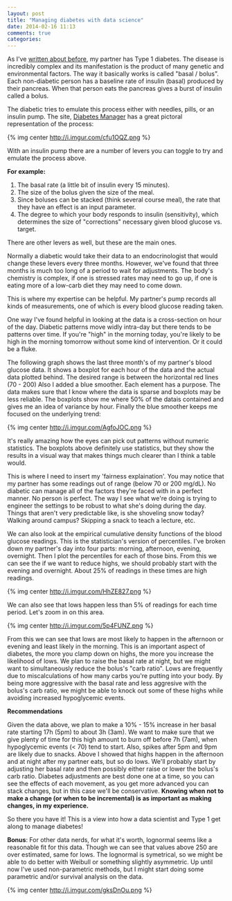 ```yaml
---
layout: post
title: "Managing diabetes with data science"
date: 2014-02-16 11:13
comments: true
categories: 
---
```


As I've [written about before](http://statwonk.github.io/blog/2014/01/05/visualizing-diabetes-data/), my partner has Type 1 diabetes.  The disease is incredibly complex and its manifestation is the product of many genetic and environmental factors.  The way it basically works is called "basal / bolus".  Each non-diabetic person has a baseline rate of insulin (basal) produced by their pancreas.  When that person eats the pancreas gives a burst of insulin called a bolus.

The diabetic tries to emulate this process either with needles, pills, or an insulin pump. The site, [Diabetes Manager](http://diabetesmanager.pbworks.com/w/page/17680318/The%20Management%20of%20Type%201%20Diabetes%20) has a great pictoral representation of the process:

{% img center http://i.imgur.com/cfu1OQZ.png %}

With an insulin pump there are a number of levers you can toggle to try and emulate the process above.

**For example:**

1.  The basal rate (a little bit of insulin every 15 minutes).
2.  The size of the bolus given the size of the meal.
3.  Since boluses can be stacked (think several course meal), the rate that they have an effect is an input parameter.
4.  The degree to which your body responds to insulin (sensitivity), which determines the size of "corrections" necessary given blood glucose vs. target.

There are other levers as well, but these are the main ones.

Normally a diabetic would take their data to an endocrinologist that would change these levers every three months. However, we've found that three months is much too long of a period to wait for adjustments.  The body's chemistry is complex, if one is stressed rates may need to go up, if one is eating more of a low-carb diet they may need to come down.

This is where my expertise can be helpful.  My partner's pump records all kinds of measurements, one of which is every blood glucose reading taken.

One way I've found helpful in looking at the data is a cross-section on hour of the day.  Diabetic patterns move widly intra-day but there tends to be patterns over time. If you're "high" in the morning today, you're likely to be high in the morning tomorrow without some kind of intervention.  Or it could be a fluke.

The following graph shows the last three month's of my partner's blood glucose data.  It shows a boxplot for each hour of the data and the actual data plotted behind. The desired range is between the horizontal red lines (70 - 200)  Also I added a blue smoother.  Each element has a purpose.  The data makes sure that I know where the data is sparse and boxplots may be less reliable.  The boxplots show me where 50% of the datais contained and gives me an idea of variance by hour.  Finally the blue smoother keeps me focused on the underlying trend:

{% img center http://i.imgur.com/AgfoJOC.png %}

It's really amazing how the eyes can pick out patterns without numeric statistics.  The boxplots above definitely use statistics, but they show the results in a visual way that makes things much clearer than I think a table would.

This is where I need to insert my 'fairness explaination'.  You may notice that my partner has some readings out of range (below 70 or 200 mg/dL). No diabetic can manage all of the factors they're faced with in a perfect manner.  No person is perfect. The way I see what we're doing is trying to engineer the settings to be robust to what she's doing during the day.  Things that aren't very predictable like, is she shoveling snow today? Walking around campus? Skipping a snack to teach a lecture, etc.

We can also look at the empirical cumulative density functions of the blood glucose readings.  This is the statistician's version of percentiles.  I've broken down my partner's day into four parts: morning, afternoon, evening, overnight.  Then I plot the percentiles for each of those bins.  From this we can see the if we want to reduce highs, we should probably start with the evening and overnight.  About 25% of readings in these times are high readings.

{% img center http://i.imgur.com/HhZE827.png %}

We can also see that lows happen less than 5% of readings for each time period.  Let's zoom in on this area.

{% img center http://i.imgur.com/5p4FUNZ.png %}

From this we can see that lows are most likely to happen in the afternoon or evening and least likely in the morning.  This is an important aspect of diabetes, the more you clamp down on highs, the more you increase the likelihood of lows.  We plan to raise the basal rate at night, but we might want to simultaneously reduce the bolus's "carb ratio". Lows are frequently due to miscalculations of how many carbs you're putting into your body.  By being more aggressive with the basal rate and less aggresive with the bolus's carb ratio, we might be able to knock out some of these highs while avoiding increased hypoglycemic events. 

**Recommendations**

Given the data above, we plan to make a 10% - 15% increase in her basal rate starting 17h (5pm) to about 3h (3am). We want to make sure that we give plenty of time for this high amount to burn off before 7h (7am), when hypoglycemic events (< 70) tend to start. Also, spikes after 5pm and 9pm are likely due to snacks.  Above I showed that highs happen in the afternoon and at night after my partner eats, but so do lows.  We'll probably start by adjusting her basal rate and then possibly either raise or lower the bolus's carb ratio.  Diabetes adjustments are best done one at a time, so you can see the effects of each movement, as you get more advanced you can stack changes, but in this case we'll be conservative.  **Knowing when not to make a change (or when to be incremental) is as important as making changes, in my experience.**

So there you have it!  This is a view into how a data scientist and Type 1 get along to manage diabetes!

**Bonus**: For other data nerds, for what it's worth, lognormal seems like a reasonable fit for this data.  Though we can see that values above 250 are over estimated, same for lows.  The lognormal is symetrical, so we might be able to do better with Weibull or something slightly asymmetric.  Up until now I've used non-parametric methods, but I might start doing some parametric and/or survival analysis on the data.

{% img center http://i.imgur.com/gksDnOu.png %}
